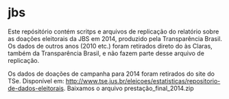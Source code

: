 # jbs
Este repósitório contém scritps e arquivos de replicação do relatório sobre as doações eleitorais da JBS em 2014, produzido pela Transparência Brasil.
Os dados de outros anos (2010 etc.) foram retirados direto do às Claras, também da Transparência Brasil, e não fazem parte desse arquivo de replicação.

Os dados de doações de campanha para 2014 foram retirados do site do TSe. Disponível em: http://www.tse.jus.br/eleicoes/estatisticas/repositorio-de-dados-eleitorais.
Baixamos o arquivo prestação_final_2014.zip

